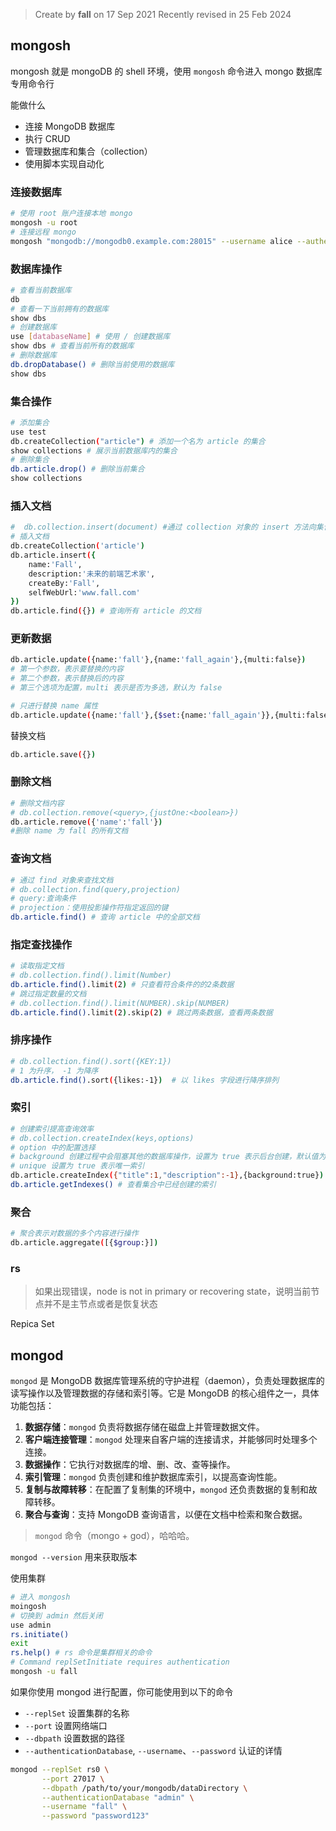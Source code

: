 > Create by **fall** on 17 Sep 2021
> Recently revised in 25 Feb 2024

## mongosh

mongosh 就是 mongoDB 的 shell 环境，使用 `mongosh` 命令进入 mongo 数据库专用命令行

能做什么

- 连接 MongoDB 数据库
- 执行 CRUD
- 管理数据库和集合（collection）
- 使用脚本实现自动化

### 连接数据库

```bash
# 使用 root 账户连接本地 mongo
mongosh -u root
# 连接远程 mongo
mongosh "mongodb://mongodb0.example.com:28015" --username alice --authenticationDatabase admin
```



### 数据库操作

```bash
# 查看当前数据库
db
# 查看一下当前拥有的数据库
show dbs
# 创建数据库
use [databaseName] # 使用 / 创建数据库
show dbs # 查看当前所有的数据库
# 删除数据库
db.dropDatabase() # 删除当前使用的数据库
show dbs
```

### 集合操作

```bash
# 添加集合
use test
db.createCollection("article") # 添加一个名为 article 的集合
show collections # 展示当前数据库内的集合
# 删除集合
db.article.drop() # 删除当前集合
show collections
```

### 插入文档

```bash
#  db.collection.insert(document) #通过 collection 对象的 insert 方法向集合中插入文档
# 插入文档
db.createCollection('article')
db.article.insert({
	name:'Fall',
	description:'未来的前端艺术家',
	createBy:'Fall',
	selfWebUrl:'www.fall.com'
})
db.article.find({}) # 查询所有 article 的文档
```

### 更新数据

```bash
db.article.update({name:'fall'},{name:'fall_again'},{multi:false}) 
# 第一个参数，表示要替换的内容
# 第二个参数，表示替换后的内容
# 第三个选项为配置，multi 表示是否为多选，默认为 false

# 只进行替换 name 属性
db.article.update({name:'fall'},{$set:{name:'fall_again'}},{multi:false})
```

替换文档

```bash
db.article.save({})
```

### 删除文档

```bash
# 删除文档内容
# db.collection.remove(<query>,{justOne:<boolean>})
db.article.remove({'name':'fall'})
#删除 name 为 fall 的所有文档
```

### 查询文档

```bash
# 通过 find 对象来查找文档
# db.collection.find(query,projection)
# query:查询条件
# projection：使用投影操作符指定返回的键
db.article.find() # 查询 article 中的全部文档
```

### 指定查找操作

```bash
# 读取指定文档
# db.collection.find().limit(Number)
db.article.find().limit(2) # 只查看符合条件的的2条数据
# 跳过指定数量的文档
# db.collection.find().limit(NUMBER).skip(NUMBER)
db.article.find().limit(2).skip(2) # 跳过两条数据，查看两条数据
```

### 排序操作

```bash
# db.collection.find().sort({KEY:1})
# 1 为升序， -1 为降序
db.article.find().sort({likes:-1})  # 以 likes 字段进行降序排列
```

### 索引

```bash
# 创建索引提高查询效率
# db.collection.createIndex(keys,options)
# option 中的配置选择
# background 创建过程中会阻塞其他的数据库操作，设置为 true 表示后台创建，默认值为 false
# unique 设置为 true 表示唯一索引
db.article.createIndex({"title":1,"description":-1},{background:true})
db.article.getIndexes() # 查看集合中已经创建的索引
```

### 聚合

```bash
# 聚合表示对数据的多个内容进行操作
db.article.aggregate([{$group:}])
```

### rs

> 如果出现错误，node is not in primary or recovering state，说明当前节点并不是主节点或者是恢复状态

Repica Set

## mongod

`mongod` 是 MongoDB 数据库管理系统的守护进程（daemon），负责处理数据库的读写操作以及管理数据的存储和索引等。它是 MongoDB 的核心组件之一，具体功能包括：

1. **数据存储**：`mongod` 负责将数据存储在磁盘上并管理数据文件。
2. **客户端连接管理**：`mongod` 处理来自客户端的连接请求，并能够同时处理多个连接。
3. **数据操作**：它执行对数据库的增、删、改、查等操作。
4. **索引管理**：`mongod` 负责创建和维护数据库索引，以提高查询性能。
5. **复制与故障转移**：在配置了复制集的环境中，`mongod` 还负责数据的复制和故障转移。
6. **聚合与查询**：支持 MongoDB 查询语言，以便在文档中检索和聚合数据。

> `mongod` 命令（mongo + god），哈哈哈。

`mongod --version` 用来获取版本

使用集群

```bash
# 进入 mongosh
moingosh
# 切换到 admin 然后关闭
use admin
rs.initiate()
exit
rs.help() # rs 命令是集群相关的命令
# Command replSetInitiate requires authentication
mongosh -u fall
```

如果你使用 mongod 进行配置，你可能使用到以下的命令

- `--replSet` 设置集群的名称
- `--port` 设置网络端口
- `--dbpath` 设置数据的路径
- `--authenticationDatabase`, `--username`、`--password` 认证的详情

```bash
mongod --replSet rs0 \
       --port 27017 \
       --dbpath /path/to/your/mongodb/dataDirectory \
       --authenticationDatabase "admin" \
       --username "fall" \
       --password "password123"
```
